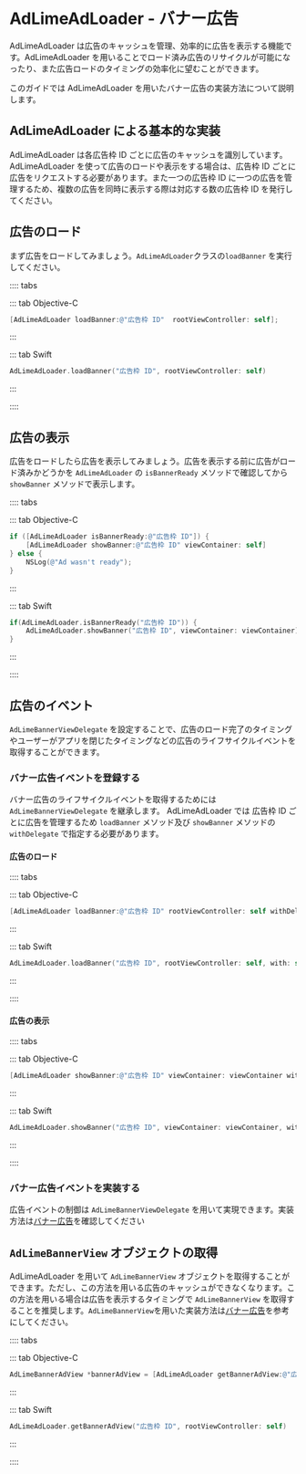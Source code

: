 # AdLimeAdLoader - バナー広告  

AdLimeAdLoader は広告のキャッシュを管理、効率的に広告を表示する機能です。AdLimeAdLoader を用いることでロード済み広告のリサイクルが可能になったり、また広告ロードのタイミングの効率化に望むことができます。

このガイドでは AdLimeAdLoader を用いたバナー広告の実装方法について説明します。

## AdLimeAdLoader による基本的な実装  

AdLimeAdLoader は各広告枠 ID ごとに広告のキャッシュを識別しています。AdLimeAdLoader を使って広告のロードや表示をする場合は、広告枠 ID ごとに広告をリクエストする必要があります。また一つの広告枠 ID に一つの広告を管理するため、複数の広告を同時に表示する際は対応する数の広告枠 ID を発行してください。

## 広告のロード  

まず広告をロードしてみましょう。`AdLimeAdLoader`クラスの`loadBanner` を実行してください。

:::: tabs

::: tab Objective-C

```objectivec
[AdLimeAdLoader loadBanner:@"広告枠 ID"  rootViewController: self];
```

:::

::: tab Swift

```swift
AdLimeAdLoader.loadBanner("広告枠 ID", rootViewController: self)
```

:::

::::

## 広告の表示  

広告をロードしたら広告を表示してみましょう。広告を表示する前に広告がロード済みかどうかを `AdLimeAdLoader` の `isBannerReady` メソッドで確認してから `showBanner` メソッドで表示します。

:::: tabs

::: tab Objective-C

```objectivec
if ([AdLimeAdLoader isBannerReady:@"広告枠 ID"]) {
    [AdLimeAdLoader showBanner:@"広告枠 ID" viewContainer: self]
} else {
    NSLog(@"Ad wasn't ready");
}
```

:::

::: tab Swift

```swift
if(AdLimeAdLoader.isBannerReady("広告枠 ID")) {
    AdLimeAdLoader.showBanner("広告枠 ID", viewContainer: viewContainer)
}
```

:::

::::

## 広告のイベント  

`AdLimeBannerViewDelegate` を設定することで、広告のロード完了のタイミングやユーザーがアプリを閉じたタイミングなどの広告のライフサイクルイベントを取得することができます。

### バナー広告イベントを登録する  

バナー広告のライフサイクルイベントを取得するためには `AdLimeBannerViewDelegate` を継承します。 AdLimeAdLoader では 広告枠 ID ごとに広告を管理するため `loadBanner` メソッド及び `showBanner` メソッドの `withDelegate` で指定する必要があります。

#### 広告のロード

:::: tabs

::: tab Objective-C

```objectivec
[AdLimeAdLoader loadBanner:@"広告枠 ID" rootViewController: self withDelegate: self];
```

:::

::: tab Swift

```swift
AdLimeAdLoader.loadBanner("広告枠 ID", rootViewController: self, with: self)
```

:::

::::

#### 広告の表示

:::: tabs

::: tab Objective-C

```objectivec
[AdLimeAdLoader showBanner:@"広告枠 ID" viewContainer: viewContainer withDelegate: self]
```

:::

::: tab Swift

```swift
AdLimeAdLoader.showBanner("広告枠 ID", viewContainer: viewContainer, with: self)
```

:::

::::

### バナー広告イベントを実装する
広告イベントの制御は `AdLimeBannerViewDelegate` を用いて実現できます。実装方法は[バナー広告](./banner.md#バナー広告イベントを実装する)を確認してください


<!-- ### 広告のデストロイ
```objectivec
[AdLimeAdLoader destroyAd:@"Banner AdUnit ID"];
``` -->

## `AdLimeBannerView` オブジェクトの取得
AdLimeAdLoader を用いて `AdLimeBannerView` オブジェクトを取得することができます。ただし、この方法を用いる広告のキャッシュができなくなります。この方法を用いる場合は広告を表示するタイミングで `AdLimeBannerView` を取得することを推奨します。`AdLimeBannerView`を用いた実装方法は[バナー広告](./banner.md)を参考にしてください。

:::: tabs

::: tab Objective-C

```objectivec
AdLimeBannerAdView *bannerAdView = [AdLimeAdLoader getBannerAdView:@"広告枠 ID" rootViewController: self];
```

:::

::: tab Swift

```swift
AdLimeAdLoader.getBannerAdView("広告枠 ID", rootViewController: self)
```

:::

::::

